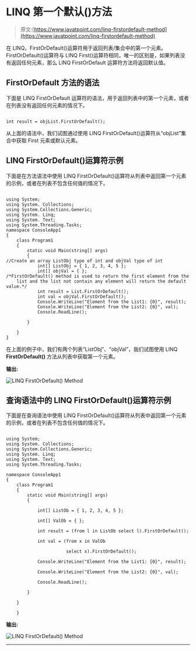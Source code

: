 # LINQ 第一个默认()方法

> 原文:[https://www.javatpoint.com/linq-firstordefault-method](https://www.javatpoint.com/linq-firstordefault-method)

在 LINQ，FirstOrDefault()运算符用于返回列表/集合中的第一个元素。FirstOrDefault()运算符与 LINQ First()运算符相同，唯一的区别是，如果列表没有返回任何元素，那么 LINQ FirstOrDefault 运算符方法将返回默认值。

## FirstOrDefault 方法的语法

下面是 LINQ FirstOrDefault 运算符的语法，用于返回列表中的第一个元素，或者在列表没有返回任何元素的情况下。

```

int result = objList.FirstOrDefault();

```

从上面的语法中，我们试图通过使用 LINQ FirstOrDefault()运算符从“objList”集合中获取 First 元素或默认元素。

## LINQ FirstOrDefault()运算符示例

下面是在方法语法中使用 LINQ FirstOrDefault()运算符从列表中返回第一个元素的示例，或者在列表不包含任何值的情况下。

```

using System;
using System. Collections;
using System.Collections.Generic;
using System. Linq;
using System. Text;
using System.Threading.Tasks;
namespace ConsoleApp1
{
    class Program1
    {
        static void Main(string[] args)
        {
//Create an array ListObj type of int and objVal type of int
            int[] ListObj = { 1, 2, 3, 4, 5 };
            int[] objVal = { };
/*FirstOrDefault() method is used to return the first element from the
    list and the list not contain any element will return the default value.*/
            int result = List.FirstOrDefault();
            int val = objVal.FirstOrDefault();
            Console.WriteLine("Element from the List1: {0}", result);
            Console.WriteLine("Element from the List2: {0}", val);
            Console.ReadLine();

        }

    }
}

```

在上面的例子中，我们有两个列表“ListObj”、“objVal”，我们试图使用 LINQ **FirstOrDefault()** 方法从列表中获取第一个元素。

**输出:**

![LINQ FirstOrDefault() Method](../Images/f498a4f1fcbc57f1911560b76e90ff5e.png)

## 查询语法中的 LINQ FirstOrDefault()运算符示例

下面是在查询语法中使用 LINQ FirstOrDefault()运算符从列表中返回第一个元素的示例，或者在列表不包含任何值的情况下。

```

using System;
using System. Collections;
using System.Collections.Generic;
using System. Linq;
using System. Text;
using System.Threading.Tasks;

namespace ConsoleApp1
{
    class Program1
    {
        static void Main(string[] args)
        {

            int[] ListOb = { 1, 2, 3, 4, 5 };

            int[] ValOb = { };

            int result = (from l in ListOb select l).FirstOrDefault();

            int val = (from x in ValOb

                       select x).FirstOrDefault();

            Console.WriteLine("Element from the List1: {0}", result);

            Console.WriteLine("Element from the List2: {0}", val);

            Console.ReadLine();

        }

    }

    }

```

**输出:**

![LINQ FirstOrDefault() Method](../Images/5c97ec5eb4da9e9adbda3a2290b8aa2e.png)

* * *
